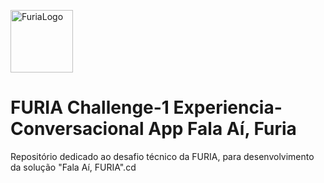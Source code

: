 <p align="left">
  <img src="https://upload.wikimedia.org/wikipedia/pt/f/f9/Furia_Esports_logo.png" style="margin-right: 20px;" alt="FuriaLogo" width="100"/>
</p>

# FURIA Challenge-1 Experiencia-Conversacional App Fala Aí, Furia
Repositório dedicado ao desafio técnico da FURIA, para desenvolvimento da solução "Fala Aí, FURIA".cd 
